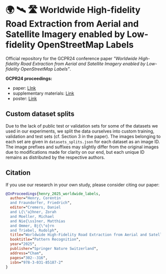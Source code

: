 # :earth_africa: :artificial_satellite: :motorway: Worldwide High-fidelity Road Extraction from Aerial and Satellite Imagery enabled by Low-fidelity OpenStreetMap Labels
Official repository for the GCPR24 conference paper *"Worldwide High-fidelity Road Extraction from Aerial and Satellite Imagery enabled by Low-fidelity OpenStreetMap Labels"*.

**GCPR24 proceedings:**
- paper: [LInk](https://link.springer.com/chapter/10.1007/978-3-031-85187-2_19)
- supplementary materials: [Link](https://static-content.springer.com/esm/chp%3A10.1007%2F978-3-031-85187-2_19/MediaObjects/626037_1_En_19_MOESM1_ESM.pdf)
- poster: [Link](https://github.com/corentinh271/WorldwideHighFidelityRoadExtractionGCPR24/blob/main/henry_et_al_gcpr_2024_worldwide_hifi_road_extraction_aerial_satellite_imagery_poster.pdf)

## Custom dataset splits

Due to the lack of public test or validation sets for some of the datasets we used in our experiments, we split the data ourselves into custom training, validation and test sets (cf. Section 3 in the paper). The images belonging to each set are given in `datasets_splits.json` for each dataset as an image ID. The image prefixes and suffixes may slightly differ from the original images due to modifications made for clarity on our end, but each unique ID remains as distributed by the respective authors.

## Citation

If you use our research in your own study, please consider citing our paper:

```BibTeX
@InProceedings{henry_2025_worldwide_labels,
  author="Henry, Corentin
  and Fraundorfer, Friedrich",
  editor="Cremers, Daniel
  and L{\"a}hner, Zorah
  and Moeller, Michael
  and Nie{\ss}ner, Matthias
  and Ommer, Bj{\"o}rn
  and Triebel, Rudolph",
  title="Worldwide High-Fidelity Road Extraction from Aerial and Satellite Imagery Enabled by Low-Fidelity OpenStreetMap Labels",
  booktitle="Pattern Recognition",
  year="2025",
  publisher="Springer Nature Switzerland",
  address="Cham",
  pages="302--316",
  isbn="978-3-031-85187-2"
}
```
